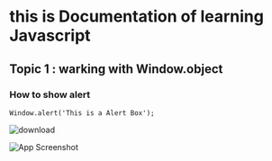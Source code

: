 # this is Documentation of learning Javascript
## Topic 1 : warking with Window.object
### How to show alert 

```
Window.alert('This is a Alert Box');
```
![download](https://user-images.githubusercontent.com/95132504/143727891-8d302cb1-fc78-4981-b4f7-e491035c099b.png)

![App Screenshot](https://i.imgur.com/TirV4Lm.png)
